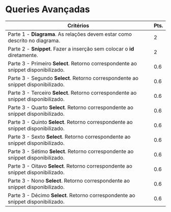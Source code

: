 # Queries Avançadas


| Critérios | Pts. |
|---|---|
| Parte 1 - **Diagrama**. As relações devem estar como descrito no diagrama. | 2 |
| Parte 2 - **Snippet**. Fazer a inserção sem colocar o **id** diretamente. | 2 |
| Parte 3 - Primeiro **Select**. Retorno correspondente ao snippet disponibilizado. | 0.6 |
| Parte 3 - Segundo **Select**. Retorno correspondente ao snippet disponibilizado. | 0.6 |
| Parte 3 - Terceiro **Select**. Retorno correspondente ao snippet disponibilizado. | 0.6 |
| Parte 3 - Quarto **Select**. Retorno correspondente ao snippet disponibilizado. | 0.6 |
| Parte 3 - Quinto **Select**. Retorno correspondente ao snippet disponibilizado. | 0.6 |
| Parte 3 - Sexto **Select**. Retorno correspondente ao snippet disponibilizado. | 0.6 |
| Parte 3 - Sétimo **Select**. Retorno correspondente ao snippet disponibilizado. | 0.6 |
| Parte 3 - Oitavo **Select**. Retorno correspondente ao snippet disponibilizado. | 0.6 |
| Parte 3 - Nono **Select**. Retorno correspondente ao snippet disponibilizado. | 0.6 |
| Parte 3 - Décimo **Select**. Retorno correspondente ao snippet disponibilizado. | 0.6 |
